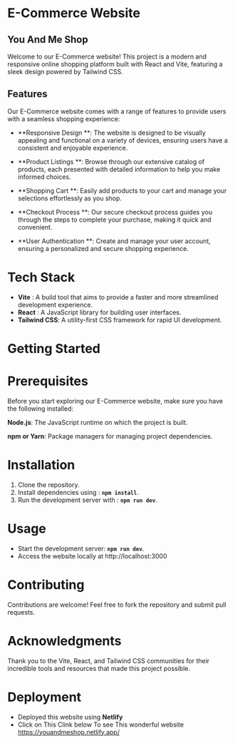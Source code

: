 # E-Commerce Website

## You And Me Shop

Welcome to our E-Commerce website! This project is a modern and responsive online shopping platform built with React and Vite, featuring a sleek design powered by Tailwind CSS.

## Features

Our E-Commerce website comes with a range of features to provide users with a seamless shopping experience:

* **Responsive Design **: The website is designed to be visually appealing and functional on a variety of devices, ensuring users have a consistent and enjoyable experience.

* **Product Listings **: Browse through our extensive catalog of products, each presented with detailed information to help you make informed choices.

* **Shopping Cart **: Easily add products to your cart and manage your selections effortlessly as you shop.

* **Checkout Process **: Our secure checkout process guides you through the steps to complete your purchase, making it quick and convenient.

* **User Authentication **: Create and manage your user account, ensuring a personalized and secure shopping experience.



# **Tech Stack**

* **Vite** : A build tool that aims to provide a faster and more streamlined development experience.
* **React** : A JavaScript library for building user interfaces.
* **Tailwind CSS**: A utility-first CSS framework for rapid UI development.

# **Getting Started**

# Prerequisites 

Before you start exploring our E-Commerce website, make sure you have the following installed:

**Node.js**: The JavaScript runtime on which the project is built.

**npm or Yarn**: Package managers for managing project dependencies.

# **Installation**

1. Clone the repository.
2. Install dependencies using : __`npm install`__.
3. Run the development server with : __`npm run dev`__.

# **Usage**

* Start the development server:  __`npm run dev`__.
* Access the website locally at http://localhost:3000

# **Contributing**

Contributions are welcome! Feel free to fork the repository and submit pull requests.

# **Acknowledgments**

Thank you to the Vite, React, and Tailwind CSS communities for their incredible tools and resources that made this project possible.

# **Deployment**
* Deployed this website using **Netlify**
* Click on This Clink below To see This wonderful website
https://youandmeshop.netlify.app/

